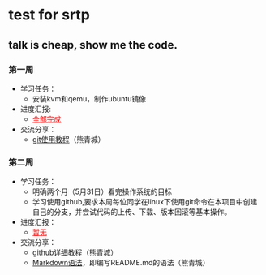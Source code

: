 # test for srtp
## talk is cheap, show me the code.
### 第一周
* 学习任务：
	* 安装kvm和qemu，制作ubuntu镜像
* 进度汇报:
	* <ins style="color:red">全部完成</b>
* 交流分享：
	* [git使用教程](http://blog.csdn.net/hangyuanbiyesheng/article/details/6731629)（熊青城）

### 第二周
* 学习任务：
	* 明确两个月（5月31日）看完操作系统的目标
	* 学习使用github,要求本周每位同学在linux下使用git命令在本项目中创建自己的分支，并尝试代码的上传、下载、版本回滚等基本操作。
* 进度汇报：
	* <ins style="color:red">暂无</b>
* 交流分享：
	* [github详细教程](http://blog.csdn.net/tangbin330/article/details/9128765)（熊青城）
	* [Markdown语法](http://blog.csdn.net/kaitiren/article/details/38513715)，即编写README.md的语法（熊青城）
